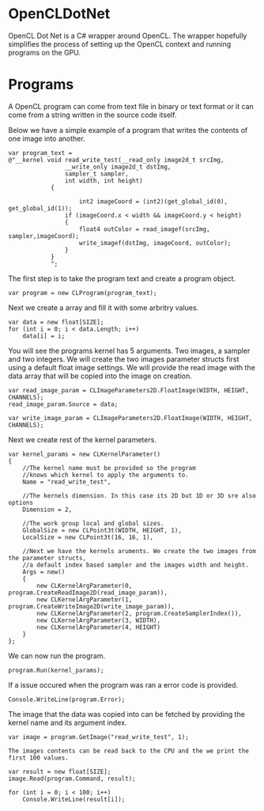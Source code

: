# OpenCLDotNet

OpenCL Dot Net is a C# wrapper around OpenCL. The wrapper hopefully simplifies the process of setting up the OpenCL context and running programs on the GPU.

# Programs

A OpenCL program can come from text file in binary or text format or it can come from a string written in the source code itself. 

Below we have a simple example of a program that writes the contents of one image into another.

```
var program_text =
@"__kernel void read_write_test(__read_only image2d_t srcImg,
				__write_only image2d_t dstImg,
				sampler_t sampler,
				int width, int height)
			{
				
			        int2 imageCoord = (int2)(get_global_id(0), get_global_id(1));
				if (imageCoord.x < width && imageCoord.y < height)
				{
					float4 outColor = read_imagef(srcImg, sampler,imageCoord);
					write_imagef(dstImg, imageCoord, outColor);
				}
			}
			";
```

The first step is to take the program text and create a program object.		

```
var program = new CLProgram(program_text);
```

Next we create a array and fill it with some arbritry values.

```
var data = new float[SIZE];
for (int i = 0; i < data.Length; i++)
	data[i] = i;	
```
	
You will see the programs kernel has 5 arguments. Two images, a sampler and two integers.
We will create the two images parameter structs first using a default float image settings.
We will provide the read image with the data array that will be copied into the image on creation.

```
var read_image_param = CLImageParameters2D.FloatImage(WIDTH, HEIGHT, CHANNELS);
read_image_param.Source = data;

var write_image_param = CLImageParameters2D.FloatImage(WIDTH, HEIGHT, CHANNELS);
```

Next we create rest of the kernel parameters.

```
var kernel_params = new CLKernelParameter()
{
	//The kernel name must be provided so the program 
	//knows which kernel to apply the arguments to.
	Name = "read_write_test",
	
	//The kernels dimension. In this case its 2D but 1D or 3D sre also options
	Dimension = 2,
	
	//The work group local and global sizes. 
	GlobalSize = new CLPoint3t(WIDTH, HEIGHT, 1),
	LocalSize = new CLPoint3t(16, 16, 1),

	//Next we have the kernels aruments. We create the two images from the parameter structs, 
	//a default index based sampler and the images width and height.
	Args = new()
	{
		new CLKernelArgParameter(0, program.CreateReadImage2D(read_image_param)),
		new CLKernelArgParameter(1, program.CreateWriteImage2D(write_image_param)),
		new CLKernelArgParameter(2, program.CreateSamplerIndex()),
		new CLKernelArgParameter(3, WIDTH),
		new CLKernelArgParameter(4, HEIGHT)
	}
};
```

We can now run the program.

```
program.Run(kernel_params);
```

If a issue occured when the program was ran a error code is provided.

```
Console.WriteLine(program.Error);
```

The image that the data was copied into can be fetched by providing the kernel name and its argument index.

```
var image = program.GetImage("read_write_test", 1);

The images contents can be read back to the CPU and the we print the first 100 values.

var result = new float[SIZE];
image.Read(program.Command, result);

for (int i = 0; i < 100; i++)
	Console.WriteLine(result[i]);
```
	
